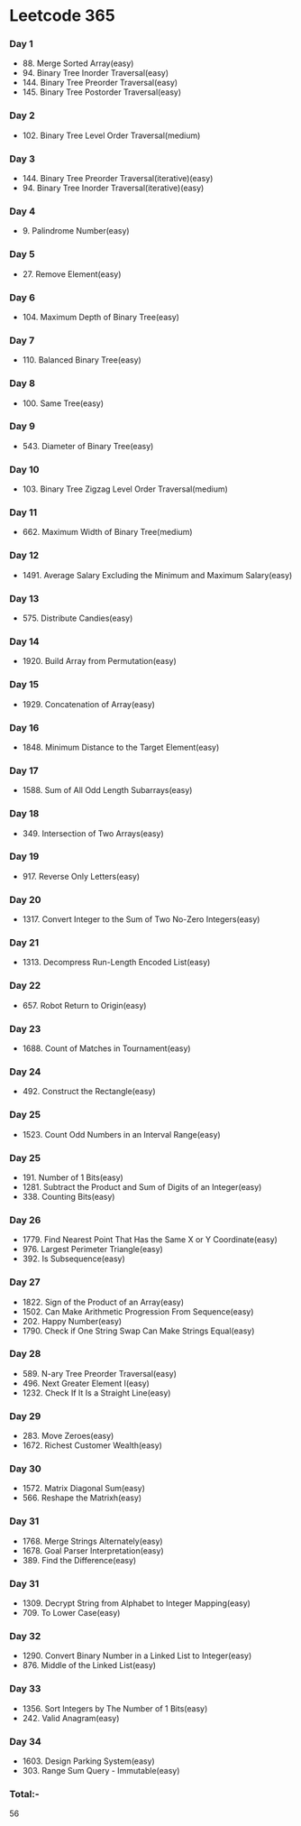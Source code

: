 <h1> Leetcode 365 </h1>
<h3> Day 1 </h3>
<ul>
  <li> 88. Merge Sorted Array(easy)</li>
  <li> 94. Binary Tree Inorder Traversal(easy)</li>
  <li> 144. Binary Tree Preorder Traversal(easy)</li>
  <li> 145. Binary Tree Postorder Traversal(easy)</li>
</ul>
<h3> Day 2 </h3>
<ul>
  <li> 102. Binary Tree Level Order Traversal(medium)</li>
</ul>
<h3> Day 3</h3>
<ul>
  <li> 144. Binary Tree Preorder Traversal(iterative)(easy)</li>
  <li> 94. Binary Tree Inorder Traversal(iterative)(easy)</li>
</ul>
<h3> Day 4 </h3>
<ul>
  <li> 9. Palindrome Number(easy) </li>
</ul>
<h3> Day 5 </h3>
<ul>
  <li> 27. Remove Element(easy) </li>
</ul>
<h3> Day 6 </h3>
<ul>
  <li> 104. Maximum Depth of Binary Tree(easy) </li>
</ul>
<h3> Day 7 </h3>
<ul>
  <li> 110. Balanced Binary Tree(easy) </li>
</ul>
<h3> Day 8 </h3>
<ul>
  <li> 100. Same Tree(easy) </li>
</ul>
<h3> Day 9 </h3>
<ul>
  <li> 543. Diameter of Binary Tree(easy) </li>
</ul>
<h3> Day 10 </h3>
<ul>
  <li> 103. Binary Tree Zigzag Level Order Traversal(medium) </li>
</ul>
<h3> Day 11 </h3>
<ul>
  <li> 662. Maximum Width of Binary Tree(medium) </li>
</ul>
<h3> Day 12 </h3>
<ul>
  <li> 1491. Average Salary Excluding the Minimum and Maximum Salary(easy) </li>
</ul>
<h3> Day 13 </h3>
<ul>
  <li> 575. Distribute Candies(easy) </li>
</ul>
<h3> Day 14 </h3>
<ul>
  <li> 1920. Build Array from Permutation(easy) </li>
</ul>
<h3> Day 15 </h3>
<ul>
  <li> 1929. Concatenation of Array(easy) </li>
</ul>
<h3> Day 16 </h3>
<ul>
  <li> 1848. Minimum Distance to the Target Element(easy) </li>
</ul>
<h3> Day 17 </h3>
<ul>
  <li> 1588. Sum of All Odd Length Subarrays(easy) </li>
</ul>
<h3> Day 18 </h3>
<ul>
  <li> 349. Intersection of Two Arrays(easy) </li>
</ul>
<h3> Day 19 </h3>
<ul>
  <li> 917. Reverse Only Letters(easy) </li>
</ul>
<h3> Day 20 </h3>
<ul>
  <li> 1317. Convert Integer to the Sum of Two No-Zero Integers(easy) </li>
</ul>
<h3> Day 21 </h3>
<ul>
  <li> 1313. Decompress Run-Length Encoded List(easy) </li>
</ul>
<h3> Day 22 </h3>
<ul>
  <li> 657. Robot Return to Origin(easy) </li>
</ul>
<h3> Day 23 </h3>
<ul>
  <li> 1688. Count of Matches in Tournament(easy) </li>
</ul>
<h3> Day 24 </h3>
<ul>
  <li> 492. Construct the Rectangle(easy) </li>
</ul>
<h3> Day 25 </h3>
<ul>
  <li> 1523. Count Odd Numbers in an Interval Range(easy) </li>
</ul>
<h3> Day 25 </h3>
<ul>
  <li> 191. Number of 1 Bits(easy) </li>
  <li> 1281. Subtract the Product and Sum of Digits of an Integer(easy) </li>
  <li> 338. Counting Bits(easy) </li>
</ul>
<h3> Day 26 </h3>
<ul>
  <li> 1779. Find Nearest Point That Has the Same X or Y Coordinate(easy) </li>
  <li> 976. Largest Perimeter Triangle(easy) </li>
  <li> 392. Is Subsequence(easy) </li>
</ul>
<h3> Day 27 </h3>
<ul>
  <li> 1822. Sign of the Product of an Array(easy) </li>
  <li> 1502. Can Make Arithmetic Progression From Sequence(easy) </li>
  <li> 202. Happy Number(easy) </li>
  <li> 1790. Check if One String Swap Can Make Strings Equal(easy) </li>
</ul>
<h3> Day 28 </h3>
<ul>
  <li> 589. N-ary Tree Preorder Traversal(easy) </li>
  <li> 496. Next Greater Element I(easy) </li>
  <li> 1232. Check If It Is a Straight Line(easy) </li>
</ul>
<h3> Day 29 </h3>
<ul>
  <li> 283. Move Zeroes(easy) </li>
  <li> 1672. Richest Customer Wealth(easy) </li>
</ul>
<h3> Day 30 </h3>
<ul>
  <li> 1572. Matrix Diagonal Sum(easy) </li>
  <li> 566. Reshape the Matrixh(easy) </li>
</ul>
<h3> Day 31 </h3>
<ul>
  <li> 1768. Merge Strings Alternately(easy) </li>
  <li> 1678. Goal Parser Interpretation(easy) </li>
  <li> 389. Find the Difference(easy) </li>
</ul>
<h3> Day 31 </h3>
<ul>
  <li> 1309. Decrypt String from Alphabet to Integer Mapping(easy) </li>
  <li> 709. To Lower Case(easy) </li>
</ul>
<h3> Day 32 </h3>
<ul>
  <li> 1290. Convert Binary Number in a Linked List to Integer(easy) </li>
  <li> 876. Middle of the Linked List(easy) </li>
</ul>
<h3> Day 33 </h3>
<ul>
  <li> 1356. Sort Integers by The Number of 1 Bits(easy) </li>
  <li> 242. Valid Anagram(easy) </li>
</ul>
<h3> Day 34 </h3>
<ul>
  <li> 1603. Design Parking System(easy) </li>
  <li> 303. Range Sum Query - Immutable(easy) </li>
</ul>
<h3> Total:- </h3>
  <p> 56 </p>
